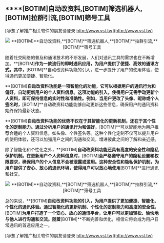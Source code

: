 ## ****[BOTIM]**自动改资料,**[BOTIM]**筛选机器人,**[BOTIM]**拉群引流,**[BOTIM]**筛号工具**

[😍想了解推广相关软件的朋友请登录 http://www.vst.tw](http://www.vst.tw)

 <center><img src="https://vst.tw/MP4/tuiguang/png/0.png" alt="**[BOTIM]**自动改资料,**[BOTIM]**筛选机器人,**[BOTIM]**拉群引流,**[BOTIM]**筛号工具"></center>

随着社交网络的普及和通讯技术的不断发展，人们对通讯工具的需求也在不断增加。**[BOTIM]**作为一款流行的即时通讯应用，为用户提供了便捷、高效的通讯方式。其中，**[BOTIM]**自动改资料功能的引入，进一步提升了用户的使用体验，使得通讯更加便捷、智能化。

**[BOTIM]**自动改资料功能是一项智能化的功能，它可以根据用户的通讯行为和偏好，自动更新用户的个人资料信息。这项功能的引入，使得用户无需手动更新个人资料，即可保持信息的实时性和准确性。例如，当用户更改了头像、昵称或个人签名时，**[BOTIM]**自动改资料功能能够自动更新这些信息，确保用户的通讯资料始终保持最新状态。

**[BOTIM]**自动改资料功能的优势不仅在于其智能化的更新机制，还在于其个性化的定制能力。通过分析用户的通讯行为和偏好，**[BOTIM]**可以智能地为用户推荐合适的个人资料信息，如头像、个性签名等。这种个性化定制不仅可以提升用户的使用体验，还可以加强用户之间的沟通和交流，增进彼此之间的了解和亲近感。

除了智能化和个性化之外，**[BOTIM]**自动改资料功能还具有高度的安全性和隐私保护机制。在更新用户个人资料信息时，**[BOTIM]**会严格遵守用户的隐私设置和权限要求，确保用户的个人信息不会被泄露或滥用。这种安全性和隐私保护机制，为用户提供了安心、放心的通讯环境，使得用户可以放心地使用**[BOTIM]**进行通讯和社交。

 <center><img src="https://vst.tw/MP4/tuiguang/png/8.png" alt="**[BOTIM]**自动改资料,**[BOTIM]**筛选机器人,**[BOTIM]**拉群引流,**[BOTIM]**筛号工具"></center>

总的来说，**[BOTIM]**自动改资料功能的引入，为用户提供了更加便捷、智能化、个性化的通讯体验。通过智能化的更新机制、个性化的定制能力和高度的安全性，**[BOTIM]**为用户打造了一个安心、放心的通讯平台，让用户可以更加轻松、愉快地与他人进行沟通和交流。随着**[BOTIM]**不断完善和优化，相信它将会成为用户日常通讯的首选应用之一。

[😍想了解推广相关软件的朋友请登录 http://www.vst.tw](http://www.vst.tw)



